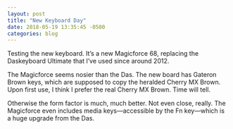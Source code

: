 ```yaml
---
layout: post
title: "New Keyboard Day"
date: 2018-05-19 13:35:45 -0500
categories: blog
---
```

Testing the new keyboard. It’s a new Magicforce 68, replacing the Daskeyboard Ultimate that I’ve used since around 2012.

The Magicforce seems nosier than the Das. The new board has Gateron Brown keys, which are supposed to copy the heralded Cherry MX Brown. Upon first use, I think I prefer the real Cherry MX Brown. Time will tell.

Otherwise the form factor is much, much better. Not even close, really. The Magicforce even includes media keys—accessible by the Fn key—which is a huge upgrade from the Das.
